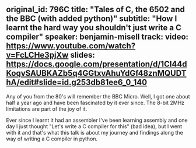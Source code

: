 original_id: 796C
title: "Tales of C, the 6502 and the BBC (with added python)"
subtitle: "How I learnt the hard way you shouldn't just write a C compiler"
speaker: benjamin-misell
track: 
video: https://www.youtube.com/watch?v=FcLCHe3pjXw
slides: https://docs.google.com/presentation/d/1CI44dKoqvSAUBKAZb5q4GGtxvAhuYdGf48znMQUDThA/edit#slide=id.g253db81ee6_0_140
---
Any of you from the 80's will remember the BBC Micro. Well, I got one about half a year ago and have been fascinated by it ever since. The 8-bit 2MHz limitations are part of the joy of it.

Ever since I learnt it had an assembler I've been learning assembly and one day I just thought "Let's write a C compiler for this" (bad idea), but I went with it and that's what this talk is about my journey and findings along the way of writing a C compiler in python.
